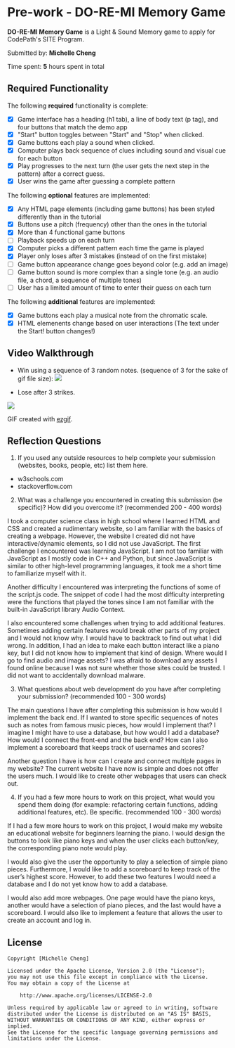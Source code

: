 # Pre-work - **DO-RE-MI Memory Game**

**DO-RE-MI Memory Game** is a Light & Sound Memory game to apply for CodePath's SITE Program. 

Submitted by: **Michelle Cheng**

Time spent: **5** hours spent in total

## Required Functionality

The following **required** functionality is complete:

* [x] Game interface has a heading (h1 tab), a line of body text (p tag), and four buttons that match the demo app
* [x] "Start" button toggles between "Start" and "Stop" when clicked. 
* [x] Game buttons each play a sound when clicked. 
* [x] Computer plays back sequence of clues including sound and visual cue for each button
* [x] Play progresses to the next turn (the user gets the next step in the pattern) after a correct guess. 
* [x] User wins the game after guessing a complete pattern

The following **optional** features are implemented:

* [x] Any HTML page elements (including game buttons) has been styled differently than in the tutorial
* [x] Buttons use a pitch (frequency) other than the ones in the tutorial
* [x] More than 4 functional game buttons
* [ ] Playback speeds up on each turn
* [x] Computer picks a different pattern each time the game is played
* [x] Player only loses after 3 mistakes (instead of on the first mistake)
* [ ] Game button appearance change goes beyond color (e.g. add an image)
* [ ] Game button sound is more complex than a single tone (e.g. an audio file, a chord, a sequence of multiple tones)
* [ ] User has a limited amount of time to enter their guess on each turn

The following **additional** features are implemented:

- [x] Game buttons each play a musical note from the chromatic scale.
- [x] HTML elemenents change based on user interactions (The text under the Start! button changes!)

## Video Walkthrough

- Win using a sequence of 3 random notes. (sequence of 3 for the sake of gif file size):
![](https://i.imgur.com/G50afcw.gif)

- Lose after 3 strikes.

![](https://i.imgur.com/E3ffISr.gif)

GIF created with [ezgif](https://ezgif.com/).

## Reflection Questions
1. If you used any outside resources to help complete your submission (websites, books, people, etc) list them here. 
  - w3schools.com
  - stackoverflow.com

2. What was a challenge you encountered in creating this submission (be specific)? How did you overcome it? (recommended 200 - 400 words) 

  I took a computer science class in high school where I learned HTML and CSS and created a rudimentary website, so I am familiar with the basics of creating a webpage. However, the website I created did not have interactive/dynamic elements, so I did not use JavaScript. The first challenge I encountered was learning JavaScript. I am not too familiar with JavaScript as I mostly code in C++ and Python, but since JavaScript is similar to other high-level programming languages, it took me a short time to familiarize myself with it.

  Another difficulty I encountered was interpreting the functions of some of the script.js code. The snippet of code I had the most difficulty interpreting were the functions that played the tones since I am not familiar with the built-in JavaScript library Audio Context. 

  I also encountered some challenges when trying to add additional features. Sometimes adding certain features would break other parts of my project and I would not know why. I would have to backtrack to find out what I did wrong. In addition, I had an idea to make each button interact like a piano key, but I did not know how to implement that kind of design. Where would I go to find audio and image assets? I was afraid to download any assets I found online because I was not sure whether those sites could be trusted. I did not want to accidentally download malware.

3. What questions about web development do you have after completing your submission? (recommended 100 - 300 words) 

  The main questions I have after completing this submission is how would I implement the back end. If I wanted to store specific sequences of notes such as notes from famous music pieces, how would I implement that? I imagine I might have to use a database, but how would I add a database? How would I connect the front-end and the back end? How can I also implement a scoreboard that keeps track of usernames and scores?

  Another question I have is how can I create and connect multiple pages in my website? The current website I have now is simple and does not offer the users much. I would like to create other webpages that users can check out.


4. If you had a few more hours to work on this project, what would you spend them doing (for example: refactoring certain functions, adding additional features, etc). Be specific. (recommended 100 - 300 words) 

  If I had a few more hours to work on this project, I would make my website an educational website for beginners learning the piano. I would design the buttons to look like piano keys and when the user clicks each button/key, the corresponding piano note would play.

  I would also give the user the opportunity to play a selection of simple piano pieces. Furthermore, I would like to add a scoreboard to keep track of the user’s highest score. However, to add these two features I would need a database and I do not yet know how to add a database.

  I would also add more webpages. One page would have the piano keys, another would have a selection of piano pieces, and the last would have a scoreboard. I would also like to implement a feature that allows the user to create an account and log in. 




## License

    Copyright [Michelle Cheng]

    Licensed under the Apache License, Version 2.0 (the "License");
    you may not use this file except in compliance with the License.
    You may obtain a copy of the License at

        http://www.apache.org/licenses/LICENSE-2.0

    Unless required by applicable law or agreed to in writing, software
    distributed under the License is distributed on an "AS IS" BASIS,
    WITHOUT WARRANTIES OR CONDITIONS OF ANY KIND, either express or implied.
    See the License for the specific language governing permissions and
    limitations under the License.
